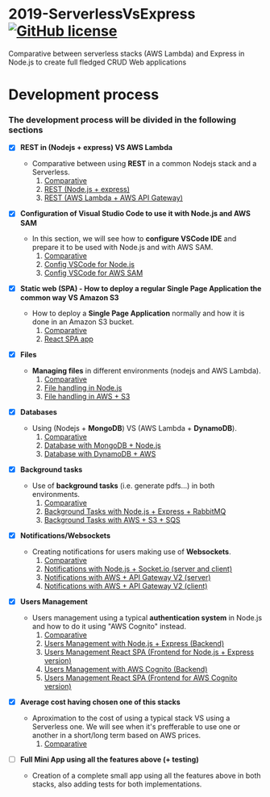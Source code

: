# 2019-ServerlessVsExpress [![GitHub license](https://img.shields.io/github/license/codeurjc-students/2019-ServerlessVsExpress)](https://github.com/codeurjc-students/2019-ServerlessVsExpress/blob/master/LICENSE)
Comparative between serverless stacks (AWS Lambda) and Express in Node.js to create full fledged CRUD Web applications

# Development process

### The development process will be divided in the following sections

- [x] **REST in (Nodejs + express) VS AWS Lambda**
    * Comparative between using **REST** in a common Nodejs stack and a Serverless.
        1. [Comparative](sections/REST)
        2. [REST (Node.js + express)](sections/REST/nodejs-express)
        3. [REST (AWS Lambda + AWS API Gateway)](sections/REST/aws-lambda)

- [x] **Configuration of Visual Studio Code to use it with Node.js and AWS SAM**
    * In this section, we will see how to **configure VSCode IDE** and prepare it to be used with Node.js and with AWS SAM.
        1. [Comparative](sections/ConfigVSCode)
        2. [Config VSCode for Node.js](sections/ConfigVSCode/nodejs-vscode-test-project)
        3. [Config VSCode for AWS SAM](sections/ConfigVSCode/sam-vscode-test-project)

- [x] **Static web (SPA) - How to deploy a regular Single Page Application the common way VS Amazon S3**
    * How to deploy a **Single Page Application** normally and how it is done in an Amazon S3 bucket.
        1. [Comparative](sections/SPADeployment)
        2. [React SPA app](sections/SPADeployment/spa-react)

- [x] **Files**
    * **Managing files** in different environments (nodejs and AWS Lambda).
        1. [Comparative](sections/FilesManagement)
        2. [File handling in Node.js](sections/FilesManagement/nodejs-express)
        3. [File handling in AWS + S3](sections/FilesManagement/aws-s3)

- [x] **Databases**
    * Using (Nodejs + **MongoDB**) VS (AWS Lambda + **DynamoDB**).
        1. [Comparative](sections/Databases)
        2. [Database with MongoDB + Node.js](sections/Databases/node-mongodb)
        3. [Database with DynamoDB + AWS](sections/Databases/aws-dynamodb)

- [x] **Background tasks**
    * Use of **background tasks** (i.e. generate pdfs...) in both environments.
        1. [Comparative](sections/BackgroundTasks)
        2. [Background Tasks with Node.js + Express + RabbitMQ](sections/BackgroundTasks/nodejs-express-rabbitmq)
        3. [Background Tasks with AWS + S3 + SQS](sections/BackgroundTasks/aws-s3-sqs)

- [x] **Notifications/Websockets**
    * Creating notifications for users making use of **Websockets**.
        1. [Comparative](sections/Notifications)
        2. [Notifications with Node.js + Socket.io (server and client)](sections/Notifications/nodejs-socket-io)
        3. [Notifications with AWS + API Gateway V2 (server)](sections/Notifications/aws-api-gateway-websockets)
        4. [Notifications with AWS + API Gateway V2 (client)](sections/Notifications/aws-api-gateway-websockets-client)

- [x] **Users Management**
    * Users management using a typical **authentication system** in Node.js and how to do it using "AWS Cognito" instead.
        1. [Comparative](sections/UsersManagement)
        2. [Users Management with Node.js + Express (Backend)](sections/UsersManagement/nodejs-express)
        3. [Users Management React SPA (Frontend for Node.js + Express version)](sections/UsersManagement/frontend-react-nodejs)
        4. [Users Management with AWS Cognito (Backend)](sections/UsersManagement/aws-cognito)
        5. [Users Management React SPA (Frontend for AWS Cognito version)](sections/UsersManagement/frontend-react-aws-cognito)

- [x] **Average cost having chosen one of this stacks**
    * Aproximation to the cost of using a typical stack VS using a Serverless one. We will see when it's prefferable to use one or another in a short/long term based on AWS prices.
        1. [Comparative](sections/CostEstimation)

- [ ] **Full Mini App using all the features above (+ testing)**
    * Creation of a complete small app using all the features above in both stacks, also adding tests for both implementations.